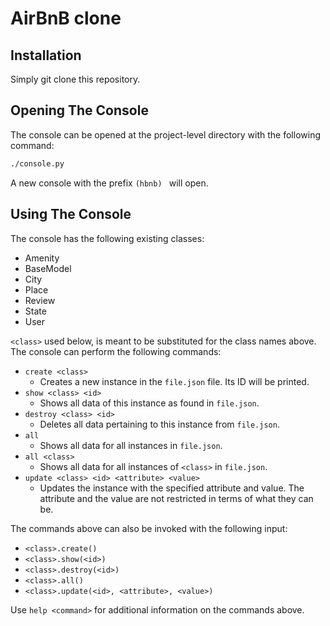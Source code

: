 # AirBnB clone
## Installation

Simply git clone this repository.
## Opening The Console

The console can be opened at the project-level directory with the following command:

```sh
./console.py
```

A new console with the prefix `(hbnb) ` will open.

## Using The Console

The console has the following existing classes:

- Amenity
- BaseModel
- City
- Place
- Review
- State
- User

`<class>` used below, is meant to be substituted for the class names above.
The console can perform the following commands:

- `create <class>`
    - Creates a new instance in the `file.json` file. Its ID will be printed.
- `show <class> <id>`
    - Shows all data of this instance as found in `file.json`.
- `destroy <class> <id>`
    - Deletes all data pertaining to this instance from `file.json`.
- `all`
    - Shows all data for all instances in `file.json`.
- `all <class>`
    - Shows all data for all instances of `<class>` in `file.json`.
-  `update <class> <id> <attribute> <value>`
    - Updates the instance with the specified attribute and value. The attribute and the value are not restricted in terms of what they can be.

The commands above can also be invoked with the following input:

- `<class>.create()`
- `<class>.show(<id>)`
- `<class>.destroy(<id>)`
- `<class>.all()`
- `<class>.update(<id>, <attribute>, <value>)`

Use `help <command>` for additional information on the commands above.
